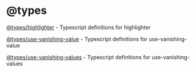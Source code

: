 # @types

[@types/highlighter](./highlighter) - Typescript definitions for highlighter

[@types/use-vanishing-value](./use-vanishing-value) - Typescript definitions for use-vanishing-value

[@types/use-vanishing-values](./use-vanishing-values) - Typescript definitions for use-vanishing-values
